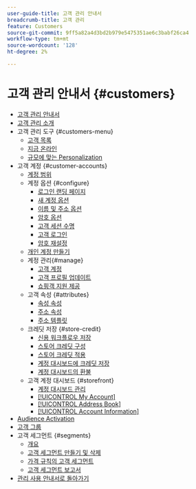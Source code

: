 ```yaml
---
user-guide-title: 고객 관리 안내서
breadcrumb-title: 고객 관리
feature: Customers
source-git-commit: 9ff5a82a4d3bd2b979e5475351ae6c3babf26ca4
workflow-type: tm+mt
source-wordcount: '128'
ht-degree: 2%

---
```



# 고객 관리 안내서 {#customers}

+ [고객 관리 안내서](guide-overview.md)
+ [고객 관리 소개](customers-introduction.md)
+ 고객 관리 도구 {#customers-menu}
   + [고객 목록](customers-all.md)
   + [지금 온라인](now-online.md)
   + [규모에 맞는 Personalization](personalize-scale.md)
+ 고객 계정 {#customer-accounts}
   + [계정 범위](customer-account-scope.md)
   + 계정 옵션 {#configure}
      + [로그인 랜딩 페이지](login-landing-page.md)
      + [새 계정 옵션](account-options-new.md)
      + [이름 및 주소 옵션](name-address-options.md)
      + [암호 옵션](password-options.md)
      + [고객 세션 수명](customer-online-options.md)
      + [고객 로그인](customer-sign-in.md)
      + [암호 재설정](password-reset.md)
   + [개인 계정 만들기](account-create.md)
   + 계정 관리{#manage}
      + [고객 계정](manage-account.md)
      + [고객 프로필 업데이트](update-account.md)
      + [쇼핑객 지원 제공](login-as-customer.md)
   + 고객 속성 {#attributes}
      + [속성 속성](attribute-properties.md)
      + [주소 속성](address-attributes.md)
      + [주소 템플릿](address-templates.md)
   + 크레딧 저장 {#store-credit}
      + [신용 워크플로우 저장](store-credit.md)
      + [스토어 크레딧 구성](credit-configure.md)
      + [스토어 크레딧 적용](store-credit-using.md)
      + [계정 대시보드에 크레딧 저장](account-dashboard-store-credit.md)
      + [계정 대시보드의 환불](refunds-customer-account.md)
   + 고객 계정 대시보드 {#storefront}
      + [계정 대시보드 관리](account-dashboard.md)
      + [[!UICONTROL My Account]](account-dashboard-my-account.md)
      + [[!UICONTROL Address Book]](account-dashboard-address-book.md)
      + [[!UICONTROL Account Information]](account-dashboard-account-information.md)
+ [Audience Activation](audience-activation.md)
+ [고객 그룹](customer-groups.md)
+ 고객 세그먼트 {#segments}
   + [개요](customer-segments.md)
   + [고객 세그먼트 만들기 및 삭제](customer-segment-create.md)
   + [가격 규칙의 고객 세그먼트](customer-segment-price-rule.md)
   + [고객 세그먼트 보고서](customer-segment-reports.md)
+ [관리 사용 안내서로 돌아가기](https://experienceleague.adobe.com/en/docs/commerce-admin/user-guides/home)

